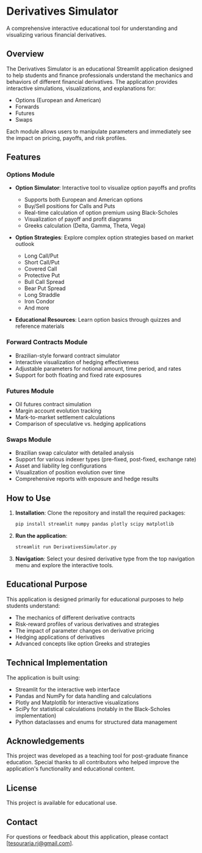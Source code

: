 # Derivatives Simulator

A comprehensive interactive educational tool for understanding and visualizing various financial derivatives.

## Overview

The Derivatives Simulator is an educational Streamlit application designed to help students and finance professionals understand the mechanics and behaviors of different financial derivatives. The application provides interactive simulations, visualizations, and explanations for:

- Options (European and American)
- Forwards
- Futures
- Swaps

Each module allows users to manipulate parameters and immediately see the impact on pricing, payoffs, and risk profiles.

## Features

### Options Module

- **Option Simulator**: Interactive tool to visualize option payoffs and profits
  - Supports both European and American options
  - Buy/Sell positions for Calls and Puts
  - Real-time calculation of option premium using Black-Scholes
  - Visualization of payoff and profit diagrams
  - Greeks calculation (Delta, Gamma, Theta, Vega)

- **Option Strategies**: Explore complex option strategies based on market outlook
  - Long Call/Put
  - Short Call/Put
  - Covered Call
  - Protective Put
  - Bull Call Spread
  - Bear Put Spread
  - Long Straddle
  - Iron Condor
  - And more

- **Educational Resources**: Learn option basics through quizzes and reference materials

### Forward Contracts Module

- Brazilian-style forward contract simulator
- Interactive visualization of hedging effectiveness
- Adjustable parameters for notional amount, time period, and rates
- Support for both floating and fixed rate exposures

### Futures Module

- Oil futures contract simulation
- Margin account evolution tracking
- Mark-to-market settlement calculations
- Comparison of speculative vs. hedging applications

### Swaps Module

- Brazilian swap calculator with detailed analysis
- Support for various indexer types (pre-fixed, post-fixed, exchange rate)
- Asset and liability leg configurations
- Visualization of position evolution over time
- Comprehensive reports with exposure and hedge results

## How to Use

1. **Installation**: Clone the repository and install the required packages:
   ```bash
   pip install streamlit numpy pandas plotly scipy matplotlib
   ```

2. **Run the application**:
   ```bash
   streamlit run DerivativesSimulator.py
   ```

3. **Navigation**: Select your desired derivative type from the top navigation menu and explore the interactive tools.

## Educational Purpose

This application is designed primarily for educational purposes to help students understand:

- The mechanics of different derivative contracts
- Risk-reward profiles of various derivatives and strategies
- The impact of parameter changes on derivative pricing
- Hedging applications of derivatives
- Advanced concepts like option Greeks and strategies

## Technical Implementation

The application is built using:
- Streamlit for the interactive web interface
- Pandas and NumPy for data handling and calculations
- Plotly and Matplotlib for interactive visualizations
- SciPy for statistical calculations (notably in the Black-Scholes implementation)
- Python dataclasses and enums for structured data management

## Acknowledgements

This project was developed as a teaching tool for post-graduate finance education. Special thanks to all contributors who helped improve the application's functionality and educational content.

## License

This project is available for educational use.

## Contact

For questions or feedback about this application, please contact [tesouraria.rj@gmail.com].
